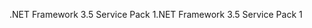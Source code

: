 <span data-ttu-id="7f550-101">.NET Framework 3.5 Service Pack 1</span><span class="sxs-lookup"><span data-stu-id="7f550-101">.NET Framework 3.5 Service Pack 1</span></span>
